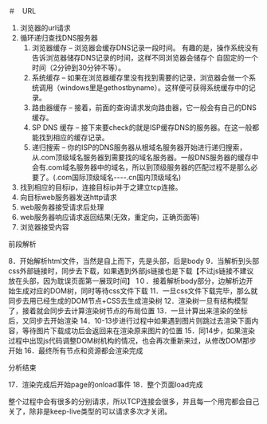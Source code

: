 ＃　URL
1. 浏览器的url请求
2. 循环递归查找DNS服务器
    1. 浏览器缓存 – 浏览器会缓存DNS记录一段时间。 有趣的是，操作系统没有告诉浏览器储存DNS记录的时间，这样不同浏览器会储存个
    自固定的一个时间（2分钟到30分钟不等）。
    2. 系统缓存 – 如果在浏览器缓存里没有找到需要的记录，浏览器会做一个系统调用（windows里是gethostbyname）。这样便可获得系统缓存中的记录。
    3. 路由器缓存 – 接着，前面的查询请求发向路由器，它一般会有自己的DNS缓存。
    4. SP DNS 缓存 – 接下来要check的就是ISP缓存DNS的服务器。在这一般都能找到相应的缓存记录。
    5. 递归搜索 – 你的ISP的DNS服务器从根域名服务器开始进行递归搜索，从.com顶级域名服务器到需要找的域名服务器。一般DNS服务器的缓存中
     会有.com域名服务器中的域名，所以到顶级服务器的匹配过程不是那么必要了。(.com国际顶级域名----.cn国内顶级域名)
 3. 找到相应的目标ip，连接目标ip并于之建立tcp连接。
 4. 向目标web服务器发送http请求
 5. web服务器接受请求后处理
 6. web服务器响应请求返回结果(无效，重定向，正确页面等)
 7. 浏览器接受内容
 
 前段解析
 
 8．开始解析html文件，当然是自上而下，先是头部，后是body
 9．当解析到头部css外部链接时，同步去下载，如果遇到外部js链接也是下载【不过js链接不建议放在头部，因为耽误页面第一展现时间】
 1０．接着解析body部分，边解析边开始生成对应的DOM树，同时等待css文件下载
 11．一旦css文件下载完毕，那么就同步去用已经生成的DOM节点+CSS去生成渲染树
 12．渲染树一旦有结构模型了，接着就会同步去计算渲染树节点的布局位置
 13．一旦计算出来渲染的坐标后，又同步去开始渲染
 14．10-13步进行过程中如果遇到图片则跳过去渲染下面内容，等待图片下载成功后会返回来在渲染原来图片的位置
 15．同14步，如果渲染过程中出现js代码调整DOM树机构的情况，也会再次重新来过，从修改DOM那步开始
 16．最终所有节点和资源都会渲染完成
 
分析结束

 17．渲染完成后开始page的onload事件
 18．整个页面load完成

整个过程中会有很多的分别请求，所以TCP连接会很多，并且每一个用完都会自己关了，除非是keep-live类型的可以请求多次才关闭。
